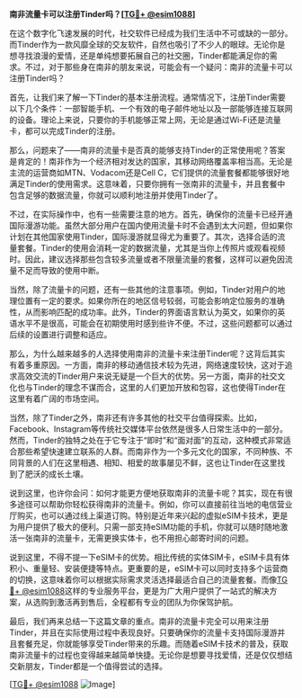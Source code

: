 **南非流量卡可以注册Tinder吗？[[TG💪+ @esim1088](https://t.me/s/esim1088)]**

在这个数字化飞速发展的时代，社交软件已经成为我们生活中不可或缺的一部分。而Tinder作为一款风靡全球的交友软件，自然也吸引了不少人的眼球。无论你是想寻找浪漫的爱情，还是单纯想要拓展自己的社交圈，Tinder都能满足你的需求。不过，对于那些身在南非的朋友来说，可能会有一个疑问：南非的流量卡可以注册Tinder吗？

首先，让我们来了解一下Tinder的基本注册流程。通常情况下，注册Tinder需要以下几个条件：一部智能手机、一个有效的电子邮件地址以及一部能够连接互联网的设备。理论上来说，只要你的手机能够正常上网，无论是通过Wi-Fi还是流量卡，都可以完成Tinder的注册。

那么，问题来了——南非的流量卡是否真的能够支持Tinder的正常使用呢？答案是肯定的！南非作为一个经济相对发达的国家，其移动网络覆盖率相当高。无论是主流的运营商如MTN、Vodacom还是Cell C，它们提供的流量套餐都能够很好地满足Tinder的使用需求。这意味着，只要你拥有一张南非的流量卡，并且套餐中包含足够的数据流量，你就可以顺利地注册并使用Tinder了。

不过，在实际操作中，也有一些需要注意的地方。首先，确保你的流量卡已经开通国际漫游功能。虽然大部分用户在国内使用流量卡时不会遇到太大问题，但如果你计划在其他国家使用Tinder，国际漫游就显得尤为重要了。其次，选择合适的流量套餐。Tinder的使用会消耗一定的数据流量，尤其是当你上传照片或观看视频时。因此，建议选择那些包含较多流量或者不限量流量的套餐，这样可以避免因流量不足而导致的使用中断。

当然，除了流量卡的问题，还有一些其他的注意事项。例如，Tinder对用户的地理位置有一定的要求。如果你所在的地区信号较弱，可能会影响定位服务的准确性，从而影响匹配的成功率。此外，Tinder的界面语言默认为英文，如果你的英语水平不是很高，可能会在初期使用时感到些许不便。不过，这些问题都可以通过后续的设置进行调整和适应。

那么，为什么越来越多的人选择使用南非的流量卡来注册Tinder呢？这背后其实有着多重原因。一方面，南非的移动通信技术较为先进，网络速度较快，这对于追求高效交流的Tinder用户来说无疑是一个巨大的优势。另一方面，南非的社交文化也与Tinder的理念不谋而合，这里的人们更加开放和包容，这也使得Tinder在这里有着广阔的市场空间。

当然，除了Tinder之外，南非还有许多其他的社交平台值得探索。比如，Facebook、Instagram等传统社交媒体平台依然是很多人日常生活中的一部分。然而，Tinder的独特之处在于它专注于“即时”和“面对面”的互动，这种模式非常适合那些希望快速建立联系的人群。而南非作为一个多元文化的国家，不同种族、不同背景的人们在这里相遇、相知、相爱的故事屡见不鲜，这也让Tinder在这里找到了肥沃的成长土壤。

说到这里，也许你会问：如何才能更方便地获取南非的流量卡呢？其实，现在有很多途径可以帮助你轻松获得南非的流量卡。例如，你可以直接前往当地的电信营业厅购买，也可以通过线上渠道订购。特别是近年来兴起的虚拟eSIM卡技术，更是为用户提供了极大的便利。只需一部支持eSIM功能的手机，你就可以随时随地激活一张南非的流量卡，无需更换实体卡，也不用担心邮寄时间的问题。

说到这里，不得不提一下eSIM卡的优势。相比传统的实体SIM卡，eSIM卡具有体积小、重量轻、安装便捷等特点。更重要的是，eSIM卡可以同时支持多个运营商的切换，这意味着你可以根据实际需求灵活选择最适合自己的流量套餐。而像[TG💪+ @esim1088](https://t.me/s/esim1088)这样的专业服务平台，更是为广大用户提供了一站式的解决方案，从选购到激活再到售后，全程都有专业的团队为你保驾护航。

最后，我们再来总结一下这篇文章的重点。南非的流量卡完全可以用来注册Tinder，并且在实际使用过程中表现良好。只要确保你的流量卡支持国际漫游并且套餐充足，你就能够享受Tinder带来的乐趣。而随着eSIM卡技术的普及，获取南非流量卡的过程也变得越来越简单快捷。无论你是想要寻找爱情，还是仅仅想结交新朋友，Tinder都是一个值得尝试的选择。

[[TG💪+ @esim1088](https://t.me/s/esim1088) ![Image](https://i.postimg.cc/4NQfJmqS/Snipaste-2025-05-13-00-14-12.png)]